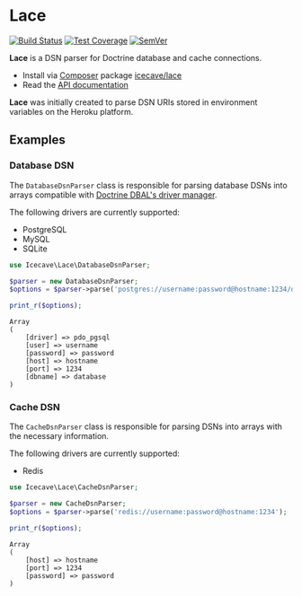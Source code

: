 # Lace

[![Build Status]](https://travis-ci.org/IcecaveStudios/lace)
[![Test Coverage]](https://coveralls.io/r/IcecaveStudios/lace?branch=develop)
[![SemVer]](http://semver.org)

**Lace** is a DSN parser for Doctrine database and cache connections.

* Install via [Composer](http://getcomposer.org) package [icecave/lace](https://packagist.org/packages/icecave/lace)
* Read the [API documentation](http://icecavestudios.github.io/lace/artifacts/documentation/api/)

**Lace** was initially created to parse DSN URIs stored in environment variables
on the Heroku platform.

## Examples

### Database DSN

The `DatabaseDsnParser` class is responsible for parsing database DSNs into arrays compatible with
[Doctrine DBAL's driver manager](http://doctrine-dbal.readthedocs.org/en/latest/reference/configuration.html).

The following drivers are currently supported:
 * PostgreSQL
 * MySQL
 * SQLite

```php
use Icecave\Lace\DatabaseDsnParser;

$parser = new DatabaseDsnParser;
$options = $parser->parse('postgres://username:password@hostname:1234/database');

print_r($options);
```

```
Array
(
    [driver] => pdo_pgsql
    [user] => username
    [password] => password
    [host] => hostname
    [port] => 1234
    [dbname] => database
)
```

### Cache DSN

The `CacheDsnParser` class is responsible for parsing DSNs into arrays with the necessary information.

The following drivers are currently supported:
 * Redis

```php
use Icecave\Lace\CacheDsnParser;

$parser = new CacheDsnParser;
$options = $parser->parse('redis://username:password@hostname:1234');

print_r($options);
```

```
Array
(
    [host] => hostname
    [port] => 1234
    [password] => password
)
```

<!-- references -->
[Build Status]: http://img.shields.io/travis/IcecaveStudios/lace/develop.svg
[Test Coverage]: http://img.shields.io/coveralls/IcecaveStudios/lace/develop.svg
[SemVer]: http://img.shields.io/:semver-0.0.0-red.svg
